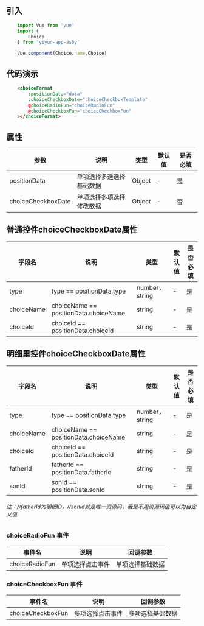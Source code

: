 ## 引入

``` js
    import Vue from 'vue'
    import {
        Choice
    } from 'yiyun-app-asby'

    Vue.component(Choice.name,Choice)
```
## 代码演示


``` html
    <choiceFormat 
        :positionData="data" 
        :choiceCheckboxDate="choiceCheckboxTemplate" 
        @choiceRadioFun="choiceRadioFun" 
        @choiceCheckboxFun="choiceCheckboxFun" 
    ></choiceFormat>
```

## 属性

|参数|说明|类型|默认值|是否必填|
| ----- | ----- | ----- | ----- | ----- |
|positionData|单项选择多选选择基础数据|Object|-|是|
|choiceCheckboxDate|单项选择多项选择修改数据|Object|-|否|


## 普通控件choiceCheckboxDate属性

|字段名|说明|类型|默认值|是否必填|
| ----- | ----- | ----- | ----- | ----- |
|type|type == positionData.type|number，string|-|是|
|choiceName|choiceName == positionData.choiceName|string|-|是|
|choiceId|choiceId == positionData.choiceId|string|-|是|

## 明细里控件choiceCheckboxDate属性

|字段名|说明|类型|默认值|是否必填|
| ----- | ----- | ----- | ----- | ----- |
|type|type == positionData.type|number，string|-|是|
|choiceName|choiceName == positionData.choiceName|string|-|是|
|choiceId|choiceId == positionData.choiceId|string|-|是|
|fatherId|fatherId == positionData.fatherId|string|-|是|
|sonId|sonId == positionData.sonId|string|-|是|

###### 注：//fatherId为明细ID，//sonid就是唯一资源码，若是不用资源码值可以为自定义值

### choiceRadioFun 事件

|事件名|说明|回调参数|
| ----- | ----- | ----- |
|choiceRadioFun|单项选择点击事件|单项选择基础数据|
### choiceCheckboxFun 事件

|事件名|说明|回调参数|
| ----- | ----- | ----- |
|choiceCheckboxFun|多项选择点击事件|多项选择基础数据|

